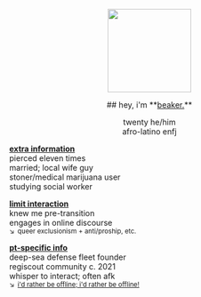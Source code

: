 <p align="center">
  <img src="https://files.catbox.moe/8jjcqu.png"" width="150">
</p>

<div align="center">
## hey, i'm **<ins>beaker.</ins>**

twenty he/him\
afro-latino enfj

</div>

**<ins>extra information</ins>**\
pierced eleven times\
married; local wife guy\
stoner/medical marijuana user\
studying social worker

**<ins>limit interaction</ins>**\
knew me pre-transition\
engages in online discourse\
<sup>↘ queer exclusionism + anti/proship, etc. </sup>

**<ins>pt-specific info</ins>**\
deep-sea defense fleet founder\
regiscout community c. 2021\
whisper to interact; often afk\
<sup>↘ [i'd rather be offline; i'd rather be offline!](https://youtu.be/PbBbtNtVXG4&t=44)</sup>
